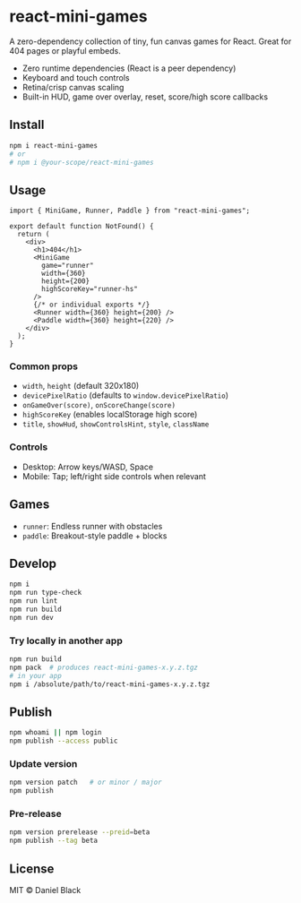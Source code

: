 # react-mini-games

A zero-dependency collection of tiny, fun canvas games for React. Great for 404 pages or playful embeds.

- Zero runtime dependencies (React is a peer dependency)
- Keyboard and touch controls
- Retina/crisp canvas scaling
- Built-in HUD, game over overlay, reset, score/high score callbacks

## Install

```bash
npm i react-mini-games
# or
# npm i @your-scope/react-mini-games
```

## Usage

```tsx
import { MiniGame, Runner, Paddle } from "react-mini-games";

export default function NotFound() {
  return (
    <div>
      <h1>404</h1>
      <MiniGame
        game="runner"
        width={360}
        height={200}
        highScoreKey="runner-hs"
      />
      {/* or individual exports */}
      <Runner width={360} height={200} />
      <Paddle width={360} height={220} />
    </div>
  );
}
```

### Common props

- `width`, `height` (default 320x180)
- `devicePixelRatio` (defaults to `window.devicePixelRatio`)
- `onGameOver(score)`, `onScoreChange(score)`
- `highScoreKey` (enables localStorage high score)
- `title`, `showHud`, `showControlsHint`, `style`, `className`

### Controls

- Desktop: Arrow keys/WASD, Space
- Mobile: Tap; left/right side controls when relevant

## Games

- `runner`: Endless runner with obstacles
- `paddle`: Breakout-style paddle + blocks

## Develop

```bash
npm i
npm run type-check
npm run lint
npm run build
npm run dev
```

### Try locally in another app

```bash
npm run build
npm pack  # produces react-mini-games-x.y.z.tgz
# in your app
npm i /absolute/path/to/react-mini-games-x.y.z.tgz
```

## Publish

```bash
npm whoami || npm login
npm publish --access public
```

### Update version

```bash
npm version patch   # or minor / major
npm publish
```

### Pre-release

```bash
npm version prerelease --preid=beta
npm publish --tag beta
```

## License

MIT © Daniel Black
